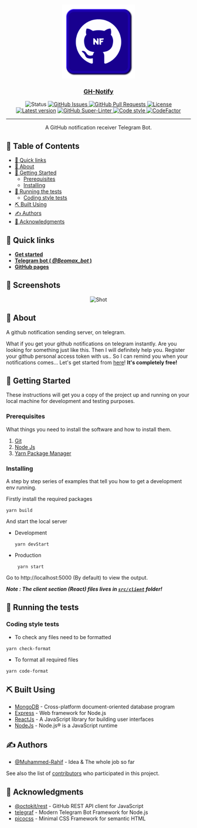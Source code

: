 <p align="center">
  <a href="https://beomax1.herokuapp.com" rel="noopener">
 <img width=200px height=200px src="assets/logo/logo.png" alt="GH-Notify Logo"></a>
</p>

<h3 align="center"><a href="https://beomax.herokuapp.com/">GH-Notify</a></h3>

<div align="center">
  <img src="https://img.shields.io/badge/status-online-success" alt="Status">
  <a href="https://github.com/Muhammed-Rahif/GH-Notify/issues">
    <img src="https://img.shields.io/github/issues/Muhammed-Rahif/GH-Notify.svg" alt="GitHub Issues">
  </a>
  <a href="https://github.com/Muhammed-Rahif/GH-Notify/pulls">
    <img src="https://img.shields.io/github/issues-pr/Muhammed-Rahif/GH-Notify.svg" alt="GitHub Pull Requests">
  </a>
  <a href="/LICENSE">
    <img src="https://img.shields.io/badge/license-MIT-blue.svg" alt="License">
  </a>
  <a href="https://github.com/Muhammed-Rahif/GH-Notify/releases"><img src="https://img.shields.io/github/package-json/v/Muhammed-Rahif/GH-Notify" alt="Latest version"></a>
  <a href="https://github.com/Muhammed-Rahif/GH-Notify/actions/">
    <img src="https://github.com/Muhammed-Rahif/GH-Notify/workflows/Lint%20Code%20Base/badge.svg" alt="GitHub Super-Linter">
  </a>
  <a href="https://github.com/Muhammed-Rahif/GH-Notify/actions/workflows/format-code.yml">
    <img src="https://img.shields.io/badge/code_style-prettier-ff69b4.svg" alt="Code style">
  </a>
  <a href="https://www.codefactor.io/repository/github/muhammed-rahif/gh-notify"><img src="https://www.codefactor.io/repository/github/muhammed-rahif/gh-notify/badge" alt="CodeFactor" /></a>
</div>

---

<p align="center"> A GitHub notification receiver Telegram Bot.
    <br> 
</p>

<!-- prettier-ignore-start -->
<!-- START doctoc generated TOC please keep comment here to allow auto update -->
<!-- DON'T EDIT THIS SECTION, INSTEAD RE-RUN doctoc TO UPDATE -->
## 📝 Table of Contents

- [🔗 Quick links](#-quick-links)
- [🧐 About](#-about)
- [🏁 Getting Started](#-getting-started)
  - [Prerequisites](#prerequisites)
  - [Installing](#installing)
- [🔧 Running the tests](#-running-the-tests)
  - [Coding style tests](#coding-style-tests)
- [⛏️ Built Using](#-built-using)
- [✍️ Authors](#-authors)
- [🎉 Acknowledgments](#-acknowledgments)

<!-- END doctoc generated TOC please keep comment here to allow auto update -->
<!-- prettier-ignore-end -->

## 🔗 Quick links

- [**Get started**](https://beomax.herokuapp.com/)
- [**Telegram bot ( _@Beomax_bot_ )**](https://t.me/Beomax_bot)
- [**GitHub pages**](http://rahif.me/GH-Notify/)

## 📸 Screenshots

<div align="center">
  <img src="https://user-images.githubusercontent.com/73386156/149611950-a2bc0fae-7afe-4990-81fc-98e2d2cde246.png" alt="Shot" />
</div>
  
## 🧐 About

A github notification sending server, on telegram.

What if you get your github notifications on telegram instantly. Are you looking for something just like this. Then I will definitely help you. Register your github personal access token with us.. So I can remind you when your notifications comes... Let's get started from [here](https://beomax.herokuapp.com/)! **It's completely free!**

## 🏁 Getting Started

These instructions will get you a copy of the project up and running on your local machine for development and testing purposes.

### Prerequisites

What things you need to install the software and how to install them.

1. [Git](https://git-scm.com/downloads)
1. [Node Js](https://nodejs.org/en/download/)
1. [Yarn Package Manager](https://yarnpkg.com/getting-started/install)

### Installing

A step by step series of examples that tell you how to get a development env running.

Firstly install the required packages

```
yarn build
```

And start the local server

- Development
  ```
  yarn devStart
  ```
- Production
  ```
   yarn start
  ```

Go to http://localhost:5000 (By default) to view the output.

**_Note : The client section (React) files lives in [`src/client`](https://github.com/Muhammed-Rahif/GH-Notify/tree/main/src/client) folder!_**

## 🔧 Running the tests

<!-- To run the tests :-

```
yarn test
``` -->

### Coding style tests

- To check any files need to be formatted

```
yarn check-format
```

- To format all required files

```
yarn code-format
```

## ⛏️ Built Using

- [MongoDB](https://www.mongodb.com/) - Cross-platform document-oriented database program
- [Express](https://expressjs.com/) - Web framework for Node.js
- [ReactJs](https://reactjs.org/) - A JavaScript library for building user interfaces
- [NodeJs](https://nodejs.org/en/) - Node.js® is a JavaScript runtime

## ✍️ Authors

- [@Muhammed-Rahif](https://github.com/Muhammed-Rahif) - Idea & The whole job so far

See also the list of [contributors](https://github.com/Muhammed-Rahif/GH-Notify/contributors) who participated in this project.

## 🎉 Acknowledgments

- [@octokit/rest](https://octokit.github.io/rest.js/) - GitHub REST API client for JavaScript
- [telegraf](https://telegraf.js.org/) - Modern Telegram Bot Framework for Node.js
- [picocss](https://picocss.com/) - Minimal CSS Framework for semantic HTML
